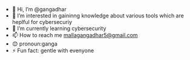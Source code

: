 - 👋 Hi, I’m @gangadhar
- 👀 I’m interested in gaininng knowledge about various tools which are heplful for cybersecuriy
- 🌱 I’m currently learning cybersecurity
- 📫 How to reach me mallagangadhar5@gmail.com
- 😊  pronoun:ganga  
- ⚡ Fun fact: gentle with evenyone

<!---
gangaDhar-ui/gangaDhar-ui is a ✨ special ✨ repository because its `README.md` (this file) appears on your GitHub profile.
You can click the Preview link to take a look at your changes.
--->
